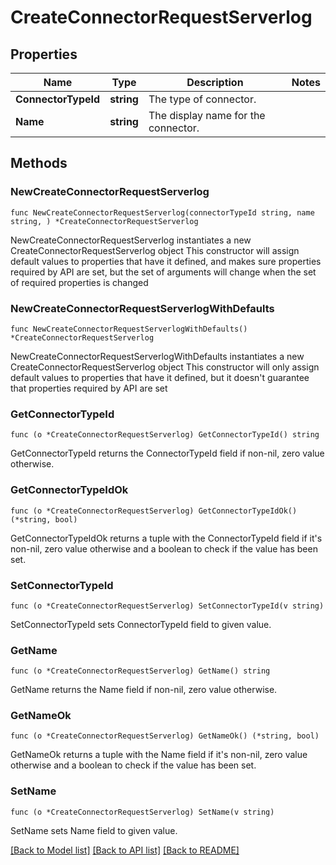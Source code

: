 # CreateConnectorRequestServerlog

## Properties

Name | Type | Description | Notes
------------ | ------------- | ------------- | -------------
**ConnectorTypeId** | **string** | The type of connector. | 
**Name** | **string** | The display name for the connector. | 

## Methods

### NewCreateConnectorRequestServerlog

`func NewCreateConnectorRequestServerlog(connectorTypeId string, name string, ) *CreateConnectorRequestServerlog`

NewCreateConnectorRequestServerlog instantiates a new CreateConnectorRequestServerlog object
This constructor will assign default values to properties that have it defined,
and makes sure properties required by API are set, but the set of arguments
will change when the set of required properties is changed

### NewCreateConnectorRequestServerlogWithDefaults

`func NewCreateConnectorRequestServerlogWithDefaults() *CreateConnectorRequestServerlog`

NewCreateConnectorRequestServerlogWithDefaults instantiates a new CreateConnectorRequestServerlog object
This constructor will only assign default values to properties that have it defined,
but it doesn't guarantee that properties required by API are set

### GetConnectorTypeId

`func (o *CreateConnectorRequestServerlog) GetConnectorTypeId() string`

GetConnectorTypeId returns the ConnectorTypeId field if non-nil, zero value otherwise.

### GetConnectorTypeIdOk

`func (o *CreateConnectorRequestServerlog) GetConnectorTypeIdOk() (*string, bool)`

GetConnectorTypeIdOk returns a tuple with the ConnectorTypeId field if it's non-nil, zero value otherwise
and a boolean to check if the value has been set.

### SetConnectorTypeId

`func (o *CreateConnectorRequestServerlog) SetConnectorTypeId(v string)`

SetConnectorTypeId sets ConnectorTypeId field to given value.


### GetName

`func (o *CreateConnectorRequestServerlog) GetName() string`

GetName returns the Name field if non-nil, zero value otherwise.

### GetNameOk

`func (o *CreateConnectorRequestServerlog) GetNameOk() (*string, bool)`

GetNameOk returns a tuple with the Name field if it's non-nil, zero value otherwise
and a boolean to check if the value has been set.

### SetName

`func (o *CreateConnectorRequestServerlog) SetName(v string)`

SetName sets Name field to given value.



[[Back to Model list]](../README.md#documentation-for-models) [[Back to API list]](../README.md#documentation-for-api-endpoints) [[Back to README]](../README.md)


